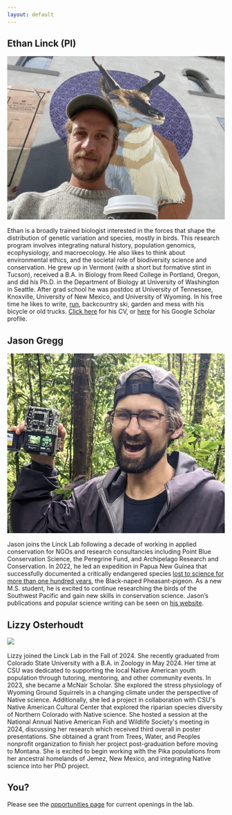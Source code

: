 ```yaml
---
layout: default
---
```


## Ethan Linck (PI)  

![](images/elinck.jpeg)  

Ethan is a broadly trained biologist interested in the forces that shape the distribution of genetic variation and species, mostly in birds. This research program involves integrating natural history, population genomics, ecophysiology, and macroecology. He also likes to think about environmental ethics, and the societal role of biodiversity science and conservation. He grew up in Vermont (with a short but formative stint in Tucson), received a B.A. in Biology from Reed College in Portland, Oregon, and did his Ph.D. in the Department of Biology at University of Washington in Seattle. After grad school he was postdoc at University of Tennessee, Knoxville, University of New Mexico, and University of Wyoming. In his free time he likes to write, [run](https://elinck.org/running), backcountry ski, garden and mess with his bicycle or old trucks. [Click here](https://github.com/elinck/elinck_CV/blob/master/elinck_CV.pdf) for his CV, or [here](https://scholar.google.com/citations?user=9jNmRcsAAAAJ&hl=en) for his Google Scholar profile.

## Jason Gregg  

![](images/jgregg.jpg)  

Jason joins the Linck Lab following a decade of working in applied conservation for NGOs and research consultancies including Point Blue Conservation Science, the Peregrine Fund, and Archipelago Research and Conservation. In 2022, he led an expedition in Papua New Guinea that successfully documented a critically endangered species [lost to science for more than one hundred years](https://www.jasonjgregg.com/lost-bird-found-bird), the Black-naped Pheasant-pigeon. As a new M.S. student, he is excited to continue researching the birds of the Southwest Pacific and gain new skills in conservation science. Jason’s publications and popular science writing can be seen on [his website](https://www.jasonjgregg.com/).

## Lizzy Osterhoudt 

![](images/losterhoudt.png)  

Lizzy joined the Linck Lab in the Fall of 2024. She recently graduated from Colorado State University with a B.A. in Zoology in May 2024. Her time at CSU was dedicated to supporting the local Native American youth population through tutoring, mentoring, and other community events. In 2023, she became a McNair Scholar. She explored the stress physiology of Wyoming Ground Squirrels in a changing climate under the perspective of Native science. Additionally, she led a project in collaboration with CSU's Native American Cultural Center that explored the riparian species diversity of Northern Colorado with Native science. She hosted a session at the National Annual Native American Fish and Wildlife Society's meeting in 2024, discussing her research which received third overall in poster presentations. She obtained a grant from Trees, Water, and Peoples nonprofit organization to finish her project post-graduation before moving to Montana. She is excited to begin working with the Pika populations from her ancestral homelands of Jemez, New Mexico, and integrating Native science into her PhD project.

## You?  

Please see the [opportunities page](https://elinck.org/opportunities) for current openings in the lab.  

